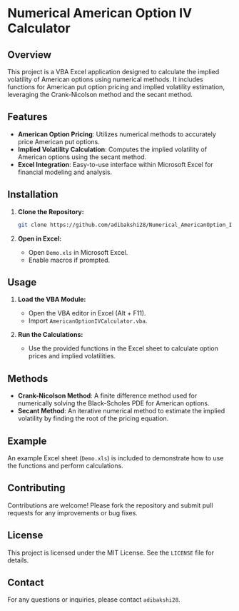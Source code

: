 # Numerical American Option IV Calculator

## Overview

This project is a VBA Excel application designed to calculate the implied volatility of American options using numerical methods. It includes functions for American put option pricing and implied volatility estimation, leveraging the Crank-Nicolson method and the secant method.

## Features

- **American Option Pricing**: Utilizes numerical methods to accurately price American put options.
- **Implied Volatility Calculation**: Computes the implied volatility of American options using the secant method.
- **Excel Integration**: Easy-to-use interface within Microsoft Excel for financial modeling and analysis.

## Installation

1. **Clone the Repository:**

    ```sh
    git clone https://github.com/adibakshi28/Numerical_AmericanOption_IV.git
    ```

2. **Open in Excel:**
    - Open `Demo.xls` in Microsoft Excel.
    - Enable macros if prompted.

## Usage

1. **Load the VBA Module:**
    - Open the VBA editor in Excel (Alt + F11).
    - Import `AmericanOptionIVCalculator.vba`.

2. **Run the Calculations:**
    - Use the provided functions in the Excel sheet to calculate option prices and implied volatilities.

## Methods

- **Crank-Nicolson Method**: A finite difference method used for numerically solving the Black-Scholes PDE for American options.
- **Secant Method**: An iterative numerical method to estimate the implied volatility by finding the root of the pricing equation.

## Example

An example Excel sheet (`Demo.xls`) is included to demonstrate how to use the functions and perform calculations.

## Contributing

Contributions are welcome! Please fork the repository and submit pull requests for any improvements or bug fixes.

## License

This project is licensed under the MIT License. See the `LICENSE` file for details.

## Contact

For any questions or inquiries, please contact `adibakshi28`.
